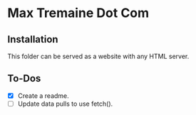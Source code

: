 # Max Tremaine Dot Com

## Installation

This folder can be served as a website with any HTML server.

## To-Dos

- [x] Create a readme.
- [ ] Update data pulls to use fetch().